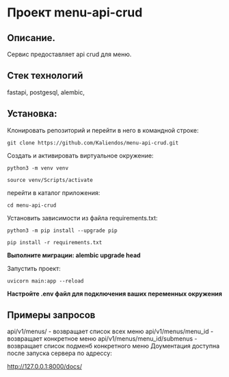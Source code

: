 # Проект menu-api-crud

## **Описание**. 
 
Сервис предоставляет api crud для меню.

## **Стек технологий**
fastapi, postgesql, alembic, 


## **Установка**:

Клонировать репозиторий и перейти в него в командной строке:

```
git clone https://github.com/Kaliendos/menu-api-crud.git
```


Cоздать и активировать виртуальное окружение:

```
python3 -m venv venv
```

```
source venv/Scripts/activate
```

перейти в каталог приложения:
```
cd menu-api-crud
```

Установить зависимости из файла requirements.txt:

```
python3 -m pip install --upgrade pip
```

```
pip install -r requirements.txt
```
**Выполните миграции: alembic upgrade head**

Запустить проект:

```
uvicorn main:app --reload

```

**Настройте .env файл для подключения ваших переменных окружения**


## **Примеры запросов**
api/v1/menus/ - возвращает список всех меню 
api/v1/menus/menu_id - возвращает конкретное меню
api/v1/menus/menu_id/submenus - возвращает список подменб конкретного меню
Доументация доступна после запуска сервера по адрессу:

http://127.0.0.1:8000/docs/
